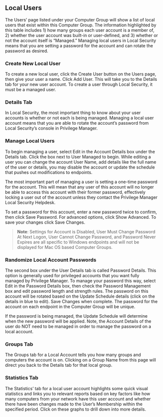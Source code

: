[title]: # (Local Users)
[tags]: # (Local Security,Users)
[priority]: # (303)
## Local Users

The Users’ page listed under your Computer Group will show a list of local users that exist within this Computer Group. The information highlighted by this table includes 1) how many groups each user account is a member of, 2) whether the user account was built-in or user-defined, and 3) whether or not the account itself is “Managed.”  Managing local users in Local Security means that you are setting a password for the account and can rotate the password as desired.

<User-added image>

### Create New Local User

To create a new local user, click the Create User button on the Users page, then give your user a name. Click Add User. This will take you to the Details tab for your new user account. To create a user through Local Security, it must be a managed user.

<User-added image>

### Details Tab
In Local Security, the most important thing to know about your user accounts is whether or not each is being managed. Managing a local user account means that you are able to rotate the account’s password from Local Security’s console in Privilege Manager.

### Manage Local Users

To begin managing a user, select Edit in the Account Details box under the Details tab.
Click the box next to User Managed to begin. While editing a user you can change the account User Name, add details like the full name of the user or details, you may disable the account or update the schedule that pushes out modifications to endpoints.

The most important part of managing a user is setting a one-time password for the account. This will mean that any user of this account will no longer be able to access this account with their former password, effectively locking a user out of the account unless they contact the Privilege Manager Local Security Helpdesk.

To set a password for this account, enter a new password twice to confirm, then click Save Password. For advanced options, click Show Advanced. To save your changes click Save Changes.

>**Note**:
>Settings for Account is Disabled, User Must Change Password At Next Logon, User Cannot Change Password, and Password Never Expires are all specific to Windows endpoints and will not be displayed for Mac OS based Computer Groups.

<User-added image>

### Randomize Local Account Passwords

The second box under the User Details tab is called Password Details. This option is generally used for privileged accounts that you want fully managed by Privilege Manager. To manage your password this way, select Edit in the Password Details box, then check the Password Management box and edit password length and strength rules. The password on this account will be rotated based on the Update Schedule details (click on the details in blue to edit). Save Changes when complete. The password for the account on each endpoint in the Computer Group will be unique.

<User-added image>

If the password is being managed, the Update Schedule will determine when the new password will be applied. Note, the Account Details of the user do NOT need to be managed in order to manage the password on a local account.

### Groups Tab

The Groups tab for a Local Account tells you how many groups and computers the account is on. Clicking on a Group Name from this page will direct you back to the Details tab for that local group.

### Statistics Tab

The Statistics’ tab for a local user account highlights some quick visual statistics and links you to relevant reports based on key factors like how many computers from your network have this user account and whether there have been changes made to the User’s Membership within the specified period. Click on these graphs to drill down into more details.
<User-added image>